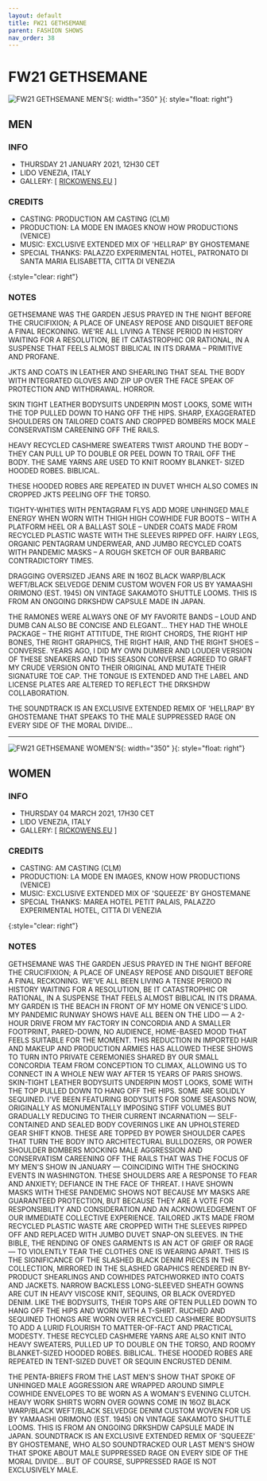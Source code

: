 ```yaml
---
layout: default
title: FW21 GETHSEMANE
parent: FASHION SHOWS
nav_order: 38
---
```


# FW21 GETHSEMANE

![FW21 GETHSEMANE MEN'S](/assets/images/fw21-m.jpg){: width="350" }{: style="float: right"}
## MEN

### INFO

- THURSDAY 21 JANUARY 2021, 12H30 CET
- LIDO VENEZIA, ITALY
- GALLERY: [ [RICKOWENS.EU](https://www.rickowens.eu/en/IT/collections/men-gethsemane-fw21) ]

### CREDITS

- CASTING: PRODUCTION AM CASTING (CLM)
- PRODUCTION: LA MODE EN IMAGES KNOW HOW PRODUCTIONS (VENICE)
- MUSIC: EXCLUSIVE EXTENDED MIX OF 'HELLRAP' BY GHOSTEMANE 
- SPECIAL THANKS: PALAZZO EXPERIMENTAL HOTEL, PATRONATO DI SANTA MARIA ELISABETTA, CITTA DI VENEZIA

{:style="clear: right"}

### NOTES

GETHSEMANE WAS THE GARDEN JESUS PRAYED IN THE NIGHT BEFORE THE CRUCIFIXION; A PLACE OF UNEASY REPOSE AND DISQUIET BEFORE A FINAL RECKONING. WE'RE ALL LIVING A TENSE PERIOD IN HISTORY WAITING FOR A RESOLUTION, BE IT CATASTROPHIC OR RATIONAL, IN A SUSPENSE THAT FEELS ALMOST BIBLICAL IN ITS DRAMA – PRIMITIVE AND PROFANE.

JKTS AND COATS IN LEATHER AND SHEARLING THAT SEAL THE BODY WITH INTEGRATED GLOVES AND ZIP UP OVER THE FACE SPEAK OF PROTECTION AND WITHDRAWAL. HORROR.

SKIN TIGHT LEATHER BODYSUITS UNDERPIN MOST LOOKS, SOME WITH THE TOP PULLED DOWN TO HANG OFF THE HIPS. SHARP, EXAGGERATED SHOULDERS ON TAILORED COATS AND CROPPED BOMBERS MOCK MALE CONSERVATISM CAREENING OFF THE RAILS.

HEAVY RECYCLED CASHMERE SWEATERS TWIST AROUND THE BODY – THEY CAN PULL UP TO DOUBLE OR PEEL DOWN TO TRAIL OFF THE BODY. THE SAME YARNS ARE USED TO KNIT ROOMY BLANKET- SIZED HOODED ROBES. BIBLICAL.

THESE HOODED ROBES ARE REPEATED IN DUVET WHICH ALSO COMES IN CROPPED JKTS PEELING OFF THE TORSO.

TIGHTY-WHITIES WITH PENTAGRAM FLYS ADD MORE UNHINGED MALE ENERGY WHEN WORN WITH THIGH HIGH COWHIDE FUR BOOTS – WITH A PLATFORM HEEL OR A BALLAST SOLE – UNDER COATS MADE FROM RECYCLED PLASTIC WASTE WITH THE SLEEVES RIPPED OFF. HAIRY LEGS, ORGANIC PENTAGRAM UNDERWEAR, AND JUMBO RECYCLED COATS WITH PANDEMIC MASKS – A ROUGH SKETCH OF OUR BARBARIC CONTRADICTORY TIMES.

DRAGGING OVERSIZED JEANS ARE IN 16OZ BLACK WARP/BLACK WEFT/BLACK SELVEDGE DENIM CUSTOM WOVEN FOR US BY YAMAASHI ORIMONO (EST. 1945) ON VINTAGE SAKAMOTO SHUTTLE LOOMS. THIS IS FROM AN ONGOING DRKSHDW CAPSULE MADE IN JAPAN.

THE RAMONES WERE ALWAYS ONE OF MY FAVORITE BANDS – LOUD AND DUMB CAN ALSO BE CONCISE AND ELEGANT... THEY HAD THE WHOLE PACKAGE – THE RIGHT ATTITUDE, THE RIGHT CHORDS, THE RIGHT HIP BONES, THE RIGHT GRAPHICS, THE RIGHT HAIR, AND THE RIGHT SHOES – CONVERSE. YEARS AGO, I DID MY OWN DUMBER AND LOUDER VERSION OF THESE SNEAKERS AND THIS SEASON CONVERSE AGREED TO GRAFT MY CRUDE VERSION ONTO THEIR ORIGINAL AND MUTATE THEIR SIGNATURE TOE CAP. THE TONGUE IS EXTENDED AND THE LABEL AND LICENSE PLATES ARE ALTERED TO REFLECT THE DRKSHDW COLLABORATION.

THE SOUNDTRACK IS AN EXCLUSIVE EXTENDED REMIX OF 'HELLRAP' BY GHOSTEMANE THAT SPEAKS TO THE MALE SUPPRESSED RAGE ON EVERY SIDE OF THE MORAL DIVIDE...

---
![FW21 GETHSEMANE WOMEN'S](/assets/images/fw21-w.gif){: width="350" }{: style="float: right"}
## WOMEN

### INFO

- THURSDAY 04 MARCH 2021, 17H30 CET
- LIDO VENEZIA, ITALY
- GALLERY: [ [RICKOWENS.EU](https://www.rickowens.eu/en/IT/collections/women-gethsemane-fw21) ]

### CREDITS

- CASTING: AM CASTING (CLM)
- PRODUCTION: LA MODE EN IMAGES, KNOW HOW PRODUCTIONS (VENICE)
- MUSIC: EXCLUSIVE EXTENDED MIX OF 'SQUEEZE' BY GHOSTEMANE
- SPECIAL THANKS: MAREA HOTEL PETIT PALAIS, PALAZZO EXPERIMENTAL HOTEL, CITTA DI VENEZIA

{:style="clear: right"}

### NOTES

GETHSEMANE WAS THE GARDEN JESUS PRAYED IN THE NIGHT BEFORE THE CRUCIFIXION; A PLACE OF UNEASY REPOSE AND DISQUIET BEFORE A FINAL RECKONING. WE'VE ALL BEEN LIVING A TENSE PERIOD IN HISTORY WAITING FOR A RESOLUTION, BE IT CATASTROPHIC OR RATIONAL, IN A SUSPENSE THAT FEELS ALMOST BIBLICAL IN ITS DRAMA.
MY GARDEN IS THE BEACH IN FRONT OF MY HOME ON VENICE'S LIDO. MY PANDEMIC RUNWAY SHOWS HAVE ALL BEEN ON THE LIDO — A 2-HOUR DRIVE FROM MY FACTORY IN CONCORDIA AND A SMALLER FOOTPRINT, PARED-DOWN, NO AUDIENCE, HOME-BASED MOOD THAT FEELS SUITABLE FOR THE MOMENT. THIS REDUCTION IN IMPORTED HAIR AND MAKEUP AND PRODUCTION ARMIES HAS ALLOWED THESE SHOWS TO TURN INTO PRIVATE CEREMONIES SHARED BY OUR SMALL CONCORDIA TEAM FROM CONCEPTION TO CLIMAX, ALLOWING US TO CONNECT IN A WHOLE NEW WAY AFTER 15 YEARS OF PARIS SHOWS.
SKIN-TIGHT LEATHER BODYSUITS UNDERPIN MOST LOOKS, SOME WITH THE TOP PULLED DOWN TO HANG OFF THE HIPS. SOME ARE SOLIDLY SEQUINED. I'VE BEEN FEATURING BODYSUITS FOR SOME SEASONS NOW, ORIGINALLY AS MONUMENTALLY IMPOSING STIFF VOLUMES BUT GRADUALLY REDUCING TO THEIR CURRENT INCARNATION — SELF-CONTAINED AND SEALED BODY COVERINGS LIKE AN UPHOLSTERED GEAR SHIFT KNOB.
THESE ARE TOPPED BY POWER SHOULDER CAPES THAT TURN THE BODY INTO ARCHITECTURAL BULLDOZERS, OR POWER SHOULDER BOMBERS MOCKING MALE AGGRESSION AND CONSERVATISM CAREENING OFF THE RAILS THAT WAS THE FOCUS OF MY MEN'S SHOW IN JANUARY — COINCIDING WITH THE SHOCKING EVENTS IN WASHINGTON.
THESE SHOULDERS ARE A RESPONSE TO FEAR AND ANXIETY; DEFIANCE IN THE FACE OF THREAT. I HAVE SHOWN MASKS WITH THESE PANDEMIC SHOWS NOT BECAUSE MY MASKS ARE GUARANTEED PROTECTION, BUT BECAUSE THEY ARE A VOTE FOR RESPONSIBILITY AND CONSIDERATION AND AN ACKNOWLEDGEMENT OF OUR IMMEDIATE COLLECTIVE EXPERIENCE.
TAILORED JKTS MADE FROM RECYCLED PLASTIC WASTE ARE CROPPED WITH THE SLEEVES RIPPED OFF AND REPLACED WITH JUMBO DUVET SNAP-ON SLEEVES.
IN THE BIBLE, THE RENDING OF ONES GARMENTS IS AN ACT OF GRIEF OR RAGE — TO VIOLENTLY TEAR THE CLOTHES ONE IS WEARING APART. THIS IS THE SIGNIFICANCE OF THE SLASHED BLACK DENIM PIECES IN THE COLLECTION, MIRRORED IN THE SLASHED GRAPHICS RENDERED IN BY- PRODUCT SHEARLINGS AND COWHIDES PATCHWORKED INTO COATS AND JACKETS.
NARROW BACKLESS LONG-SLEEVED SHEATH GOWNS ARE CUT IN HEAVY VISCOSE KNIT, SEQUINS, OR BLACK OVERDYED DENIM. LIKE THE BODYSUITS, THEIR TOPS ARE OFTEN PULLED DOWN TO HANG OFF THE HIPS AND WORN WITH A T-SHIRT.
RUCHED AND SEQUINED THONGS ARE WORN OVER RECYCLED CASHMERE BODYSUITS TO ADD A LURID FLOURISH TO MATTER-OF-FACT AND PRACTICAL MODESTY. THESE RECYCLED CASHMERE YARNS ARE ALSO KNIT INTO HEAVY SWEATERS, PULLED UP TO DOUBLE ON THE TORSO, AND ROOMY BLANKET-SIZED HOODED ROBES. BIBLICAL. THESE HOODED ROBES ARE REPEATED IN TENT-SIZED DUVET OR SEQUIN ENCRUSTED DENIM.

THE PENTA-BRIEFS FROM THE LAST MEN'S SHOW THAT SPOKE OF UNHINGED MALE AGGRESSION ARE WRAPPED AROUND SIMPLE COWHIDE ENVELOPES TO BE WORN AS A WOMAN'S EVENING CLUTCH.
HEAVY WORK SHIRTS WORN OVER GOWNS COME IN 16OZ BLACK WARP/BLACK WEFT/BLACK SELVEDGE DENIM CUSTOM WOVEN FOR US BY YAMAASHI ORIMONO (EST. 1945) ON VINTAGE SAKAMOTO SHUTTLE LOOMS. THIS IS FROM AN ONGOING DRKSHDW CAPSULE MADE IN JAPAN.
SOUNDTRACK IS AN EXCLUSIVE EXTENDED REMIX OF 'SQUEEZE' BY GHOSTEMANE, WHO ALSO SOUNDTRACKED OUR LAST MEN'S SHOW THAT SPOKE ABOUT MALE SUPPRESSED RAGE ON EVERY SIDE OF THE MORAL DIVIDE... BUT OF COURSE, SUPPRESSED RAGE IS NOT EXCLUSIVELY MALE.

